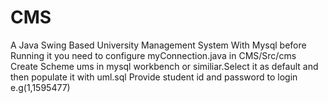 # CMS
A Java Swing Based University Management System With Mysql
before Running it you need to configure myConnection.java in CMS/Src/cms 
Create Scheme ums in mysql workbench or similiar.Select it as default and then populate it with uml.sql
Provide student id and password to login e.g(1,1595477)
